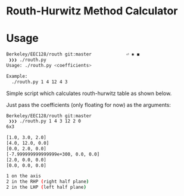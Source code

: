 # Routh-Hurwitz Method Calculator

# Usage


```bash
Berkeley/EEC128/routh git:master             ⏎ ✱ ◼
 ❯❯❯ ./routh.py
Usage: ./routh.py <coefficients>

Example:
  ./routh.py 1 4 12 4 3
```

Simple script which calculates routh-hurwitz table as shown below.

Just pass the coefficients (only floating for now) as the arguments:

```bash
Berkeley/EEC128/routh git:master
 ❯❯❯ ./routh.py 1 4 3 12 2 0
6x3

[1.0, 3.0, 2.0]
[4.0, 12.0, 0.0]
[0.0, 2.0, 0.0]
[-7.999999999999999e+300, 0.0, 0.0]
[2.0, 0.0, 0.0]
[0.0, 0.0, 0.0]

1 on the axis
2 in the RHP (right half plane)
2 in the LHP (left half plane)
```
